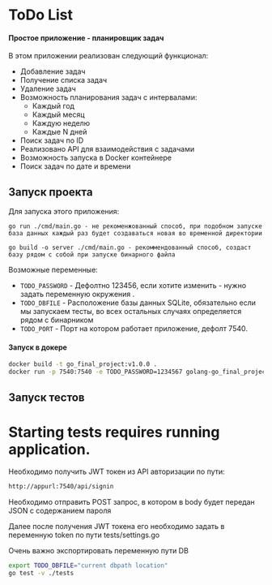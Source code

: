 # ToDo List

#### Простое приложение - планировщик задач

В этом приложении реализован следующий функционал:
- Добавление задач
- Получение списка задач
- Удаление задач
- Возможность планирования задач с интервалами:
  * Каждый год
  * Каждый месяц
  * Каждую неделю
  * Каждые N дней
- Поиск задач по ID
- Реализовано API для взаимодействия с задачами
- Возможность запуска в Docker контейнере
- Поиск задач по дате и времени


## Запуск проекта

Для запуска этого приложения:
```
go run ./cmd/main.go - не рекоменжованный способ, при подобном запуске база данных каждый раз будет создаваться новая во временной директории

go build -o server ./cmd/main.go - рекоммендованный способ, создаст базу рядом с собой при запуске бинарного файла
```
Возможные переменные:

- `TODO_PASSWORD` - Дефолтно 123456, если хотите изменить - нужно задать переменную окружения .
- `TODO_DBFILE` - Расположение базы данных SQLite, обязательно если мы запускаем тесты, во всех остальных случаях определяется рядом с бинарником
- `TODO_PORT` - Порт на котором работает приложение, дефолт 7540.

#### Запуск в докере 
``` bash
docker build -t go_final_project:v1.0.0 .
docker run -p 7540:7540 -e TODO_PASSWORD=1234567 golang-go_final_project:v1.0.0
```

## Запуск тестов

# Starting tests requires running application.
Необходимо получить JWT токен из API авторизации по пути:
``` bash
http://appurl:7540/api/signin
```
Необходимо отправить POST запрос, в котором в body будет передан JSON с содержанием пароля

Далее после получения JWT токена его необходимо задать в переменную token по пути tests/settings.go

Очень важно экспортировать переменную пути DB
``` bash
export TODO_DBFILE="current dbpath location"
go test -v ./tests
```
